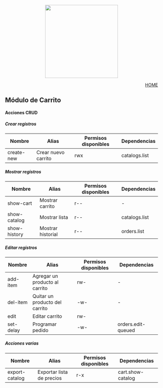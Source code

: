<p align="center"><a href="https://app.papeleralamilagrosa.com.ar" target="_blank"><img src="https://app.papeleralamilagrosa.com.ar/images/logo.jpg" width="240"></a></p>

<p style="text-align: right;">
  <a href="../README.md">HOME</a>
</p>

## Módulo de Carrito

#### Acciones CRUD
##### Crear registros
Nombre    |Alias              |Permisos disponibles|Dependencias
--        |-                  |-                   |-
create-new|Crear nuevo carrito|rwx                 |catalogs.list

##### Mostrar registros
Nombre      |Alias            |Permisos disponibles|Dependencias
--          |-                |-                   |-
show-cart   |Mostrar carrito  |r--                 |-
show-catalog|Mostrar lista    |r--                 |catalogs.list
show-history|Mostrar historial|r--                 |orders.list

##### Editar registros
Nombre    |Alias                         |Permisos disponibles|Dependencias
--        |-                             |-                   |-
add-item  |Agregar un producto al carrito|rw-                 |-
del-item  |Quitar un producto del carrito|-w-                 |-
edit      |Editar carrito                |rw-                 |
set-delay |Programar pedido              |-w-                 |orders.edit-queued

##### Acciones varias
Nombre        |Alias                    |Permisos disponibles|Dependencias
--            |-                        |-                   |-
export-catalog|Exportar lista de precios|r-x                 |cart.show-catalog
